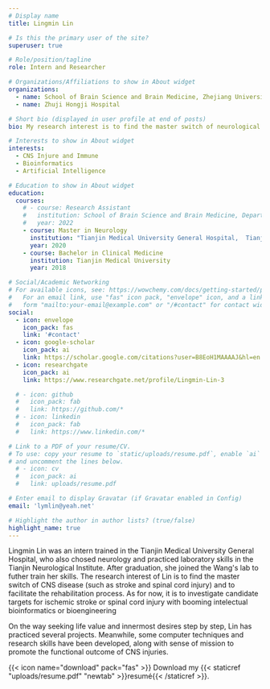 ```yaml
---
# Display name
title: Lingmin Lin

# Is this the primary user of the site?
superuser: true

# Role/position/tagline
role: Intern and Researcher

# Organizations/Affiliations to show in About widget
organizations:
  - name: School of Brain Science and Brain Medicine, Zhejiang University
  - name: Zhuji Hongji Hospital

# Short bio (displayed in user profile at end of posts)
bio: My research interest is to find the master switch of neurological diseases (like stroke, SCI, etc.) and to facilitate the rehabilitation process

# Interests to show in About widget
interests:
  - CNS Injure and Immune
  - Bioinformatics
  - Artificial Intelligence

# Education to show in About widget
education:
  courses:
    # - course: Research Assistant
    #   institution: School of Brain Science and Brain Medicine, Department of Rehabilitation Medicine in the First Affiliated Hospital of Zhejiang University
    #   year: 2022
    - course: Master in Neurology
      institution: "Tianjin Medical University General Hospital,  Tianjin Neurological Institute"
      year: 2020
    - course: Bachelor in Clinical Medicine
      institution: Tianjin Medical University
      year: 2018

# Social/Academic Networking
# For available icons, see: https://wowchemy.com/docs/getting-started/page-builder/#icons
#   For an email link, use "fas" icon pack, "envelope" icon, and a link in the
#   form "mailto:your-email@example.com" or "/#contact" for contact widget.
social:
  - icon: envelope
    icon_pack: fas
    link: '#contact'
  - icon: google-scholar 
    icon_pack: ai
    link: https://scholar.google.com/citations?user=B8EoH1MAAAAJ&hl=en
  - icon: researchgate
    icon_pack: ai
    link: https://www.researchgate.net/profile/Lingmin-Lin-3

  # - icon: github
  #   icon_pack: fab
  #   link: https://github.com/*
  # - icon: linkedin
  #   icon_pack: fab
  #   link: https://www.linkedin.com/*

# Link to a PDF of your resume/CV.
# To use: copy your resume to `static/uploads/resume.pdf`, enable `ai` icons in `params.toml`,
# and uncomment the lines below.
  # - icon: cv
  #   icon_pack: ai
  #   link: uploads/resume.pdf

# Enter email to display Gravatar (if Gravatar enabled in Config)
email: 'lymlin@yeah.net'

# Highlight the author in author lists? (true/false)
highlight_name: true
---
```


Lingmin Lin was an intern trained in the Tianjin Medical University General Hospital, who also chosed neurology and practiced laboratory skills in the Tianjin Neurological Institute. After graduation, she joined the Wang's lab to futher train her skills. The research interest of Lin is to find the master switch of CNS disease (such as stroke and spinal cord injury) and to facilitate the rehabilitation process. As for now, it is to investigate candidate targets for ischemic stroke or spinal cord injury with booming intelectual bioinformatics or bioengineering

On the way seeking life value and innermost desires step by step, Lin has practiced several projects. Meanwhile, some computer techniques and research skills have been developed, along with sense of mission to promote the functional outcome of CNS injuries.

{{< icon name="download" pack="fas" >}} Download my {{< staticref "uploads/resume.pdf" "newtab" >}}resumé{{< /staticref >}}.
